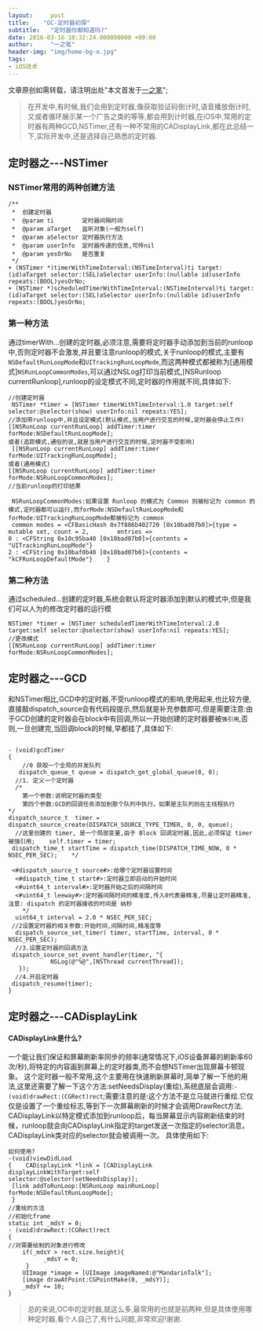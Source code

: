 ```yaml
---
layout:     post
title:    "OC-定时器初探"
subtitle:   "定时器你都知道吗?"
date: 2016-03-16 10:32:24.000000000 +09:00
author:     "一之笔"
header-img: "img/home-bg-o.jpg"
tags:
- iOS技术
---
```


文章原创如需转载，请注明出处"本文首发于[一之笔](https://yizibi.github.io/)";

> 在开发中,有时候,我们会用到定时器,像获取验证码倒计时,语音播放倒计时,又或者循环展示某一个广告之类的等等,都会用到计时器,在iOS中,常用的定时器有两种GCD,NSTimer,还有一种不常用的CADisplayLink,都在此总结一下,实际开发中,还是选择自己熟悉的定时器.


## 定时器之---NSTimer

### NSTimer常用的两种创建方法

```Object-C
/**
 *  创建定时器
 *  @param ti        定时器间隔时间
 *  @param aTarget   监听对象(一般为self)
 *  @param aSelector 定时器执行方法
 *  @param userInfo  定时器传递的信息,可传nil
 *  @param yesOrNo   是否重复
 */
+ (NSTimer *)timerWithTimeInterval:(NSTimeInterval)ti target:(id)aTarget selector:(SEL)aSelector userInfo:(nullable id)userInfo repeats:(BOOL)yesOrNo;
+ (NSTimer *)scheduledTimerWithTimeInterval:(NSTimeInterval)ti target:(id)aTarget selector:(SEL)aSelector userInfo:(nullable id)userInfo repeats:(BOOL)yesOrNo;

```
### 第一种方法

通过timerWith...创建的定时器,必须注意,需要将定时器手动添加到当前的runloop中,否则定时器不会激发,并且要注意runloop的模式,关于runloop的模式,主要有`NSDefaultRunLoopMode`和`UITrackingRunLoopMode`,而这两种模式都被称为[通用模式]`NSRunLoopCommonModes`,可以通过NSLog打印当前模式,[NSRunloop currentRunloop],runloop的设定模式不同,定时器的作用就不同,具体如下:


```Object-C
//创建定时器
 NSTimer *timer = [NSTimer timerWithTimeInterval:1.0 target:self selector:@selector(show) userInfo:nil repeats:YES];
//添加带runloop中,并且设定模式(默认模式,当用户进行交互的时候,定时器会停止工作)
[[NSRunLoop currentRunLoop] addTimer:timer forMode:NSDefaultRunLoopMode];
或者(追踪模式,通俗的说,就是当用户进行交互的时候,定时器不受影响)
 [[NSRunLoop currentRunLoop] addTimer:timer forMode:UITrackingRunLoopMode];
或者(通用模式)
[[NSRunLoop currentRunLoop] addTimer:timer forMode:NSRunLoopCommonModes];
//当前runloop的打印结果
  
 NSRunLoopCommonModes:如果设置 Runloop 的模式为 Common 则被标记为 common 的模式,定时器都可以运行,而forMode:NSDefaultRunLoopMode和forMode:UITrackingRunLoopMode都被标记为 common    
 common modes = <CFBasicHash 0x7f886b402720 [0x10bad07b0]>{type = mutable set, count = 2,        entries =>        
0 : <CFString 0x10c95ba40 [0x10bad07b0]>{contents = "UITrackingRunLoopMode"}        
2 : <CFString 0x10baf0b40 [0x10bad07b0]>{contents = "kCFRunLoopDefaultMode"}    }    

```

### 第二种方法

通过scheduled...创建的定时器,系统会默认将定时器添加到默认的模式中,但是我们可以人为的修改定时器的运行模

```Object-C
NSTimer *timer = [NSTimer scheduledTimerWithTimeInterval:2.0 target:self selector:@selector(show) userInfo:nil repeats:YES];
//更改模式
[[NSRunLoop currentRunLoop] addTimer:timer forMode:NSRunLoopCommonModes];

```

## 定时器之---GCD

和NSTimer相比,GCD中的定时器,不受runloop模式的影响,使用起来,也比较方便,直接敲dispatch_source会有代码段提示,然后就是补充参数即可,但是需要注意:由于GCD创建的定时器会在block中有回调,所以一开始创建的定时器要被`强引用`,否则,一旦创建完,当回调block的时候,早都挂了,具体如下:

```Object-C

- (void)gcdTimer
{
    //0 获取一个全局的并发队列 
   dispatch_queue_t queue = dispatch_get_global_queue(0, 0);  
  //1. 定义一个定时器  
  /*    
    第一个参数:说明定时器的类型 
    第四个参数:GCD的回调任务添加到那个队列中执行，如果是主队列则在主线程执行     */        
dispatch_source_t  timer = dispatch_source_create(DISPATCH_SOURCE_TYPE_TIMER, 0, 0, queue);  
  //这里创建的 timer, 是一个局部变量,由于 Block 回调定时器,因此,必须保证 timer 被强引用;    self.timer = timer;   
 dispatch_time_t startTime = dispatch_time(DISPATCH_TIME_NOW, 0 * NSEC_PER_SEC);    */   
  
 <#dispatch_source_t source#>:给哪个定时器设置时间   
  <#dispatch_time_t start#>:定时器立即启动的开始时间   
  <#uint64_t interval#>:定时器开始之后的间隔时间   
  <#uint64_t leeway#>:定时器间隔时间的精准度,传入0代表最精准,尽量让定时器精准,注意: dispatch 的定时器接收的时间是 纳秒 
    */  
  uint64_t interval = 2.0 * NSEC_PER_SEC;   
 //2设置定时器的相关参数:开始时间,间隔时间,精准度等  
  dispatch_source_set_timer( timer, startTime, interval, 0 * NSEC_PER_SEC);  
  //3.设置定时器的回调方法   
 dispatch_source_set_event_handler(timer, ^{        
            NSLog(@"%@",[NSThread currentThread]); 
   });  
  //4.开启定时器   
 dispatch_resume(timer);
}

```

## 定时器之---CADisplayLink

#### CADisplayLink是什么?

一个能让我们保证和屏幕刷新率同步的频率(通常情况下,iOS设备屏幕的刷新率60次/秒),将特定的内容画到屏幕上的定时器类,而不会想NSTimer出现屏幕卡顿现象。
这个定时器一般不常用,这个主要用在快速刷新屏幕时,简单了解一下他的用法,这里还需要了解一下这个方法:setNeedsDisplay(重绘),系统底层会调用:`- (void)drawRect:(CGRect)rect`;需要注意的是:这个方法不是立马就进行重绘.它仅仅是设置了一个重绘标志,等到下一次屏幕刷新的时候才会调用DrawRect方法.
CADisplayLink以特定模式添加到runloop后，每当屏幕显示内容刷新结束的时候，runloop就会向CADisplayLink指定的target发送一次指定的selector消息， CADisplayLink类对应的selector就会被调用一次。
具体使用如下:

```Object-C
如何使用?
-(void)viewDidLoad
{    CADisplayLink *link = [CADisplayLink displayLinkWithTarget:self        selector:@selector(setNeedsDisplay)];   
 [link addToRunLoop:[NSRunLoop mainRunLoop] forMode:NSDefaultRunLoopMode];    
 }
//重绘的方法
//初始化frame
static int _mdsY = 0;
- (void)drawRect:(CGRect)rect 
{
//对需要绘制的对象进行修改
    if(_mdsY > rect.size.height){      
          _mdsY = 0;    
     }    
    UIImage *image = [UIImage imageNamed:@"MandarinTalk"];   
    [image drawAtPoint:CGPointMake(0, _mdsY)];    
    _mdsY += 10;
}

```

>  总的来说,OC中的定时器,就这么多,最常用的也就是前两种,但是具体使用哪种定时器,看个人自己了,有什么问题,非常欢迎!谢谢.
